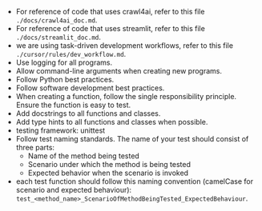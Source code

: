 - For reference of code that uses crawl4ai, refer to this file `./docs/crawl4ai_doc.md`.
- For reference of code that uses streamlit, refer to this file `./docs/streamlit_doc.md`.
- we are using task-driven development workflows, refer to this file `./cursor/rules/dev_workflow.md`.
- Use logging for all programs.
- Allow command-line arguments when creating new programs.
- Follow Python best practices.
- Follow software development best practices.
- When creating a function, follow the single responsibility principle. Ensure the function is easy to test.
- Add docstrings to all functions and classes.
- Add type hints to all functions and classes when possible.
- testing framework: unittest
- Follow test naming standards. The name of your test should consist of three parts:
    - Name of the method being tested
    - Scenario under which the method is being tested
    - Expected behavior when the scenario is invoked
- each test function should follow this naming convention (camelCase for scenario and expected behaviour): `test_<method_name>_ScenarioOfMethodBeingTested_ExpectedBehaviour`.
